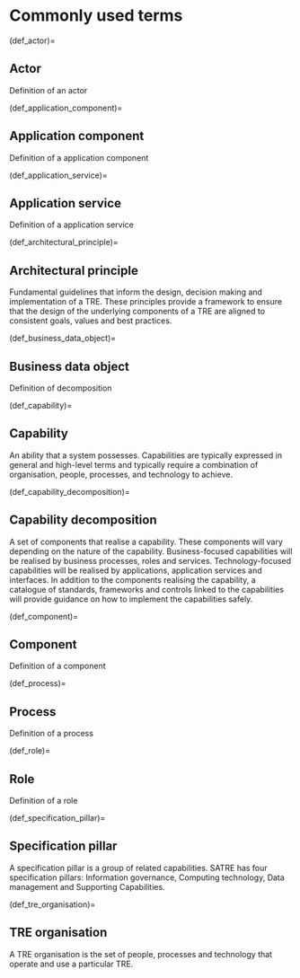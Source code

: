 # Commonly used terms

(def_actor)=

## Actor

Definition of an actor

(def_application_component)=

## Application component

Definition of a application component

(def_application_service)=

## Application service

Definition of a application service

(def_architectural_principle)=

## Architectural principle

Fundamental guidelines that inform the design, decision making and implementation of a TRE.
These principles provide a framework to ensure that the design of the underlying components of a TRE are aligned to consistent goals, values and best practices.

(def_business_data_object)=

## Business data object

Definition of decomposition

(def_capability)=

## Capability

An ability that a system possesses.
Capabilities are typically expressed in general and high-level terms and typically require a combination of organisation, people, processes, and technology to achieve.

(def_capability_decomposition)=

## Capability decomposition

A set of components that realise a capability.
These components will vary depending on the nature of the capability.
Business-focused capabilities will be realised by business processes, roles and services.
Technology-focused capabilities will be realised by applications, application services and interfaces.
In addition to the components realising the capability, a catalogue of standards, frameworks and controls linked to the capabilities will provide guidance on how to implement the capabilities safely.

(def_component)=

## Component

Definition of a component

(def_process)=

## Process

Definition of a process

(def_role)=

## Role

Definition of a role

(def_specification_pillar)=

## Specification pillar

A specification pillar is a group of related capabilities.
SATRE has four specification pillars: Information governance, Computing technology, Data management and Supporting Capabilities.

(def_tre_organisation)=

## TRE organisation

A TRE organisation is the set of people, processes and technology that operate and use a particular TRE.
